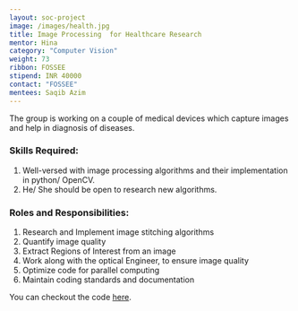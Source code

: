 ```yaml
---
layout: soc-project
image: /images/health.jpg
title: Image Processing  for Healthcare Research
mentor: Hina
category: "Computer Vision"
weight: 73
ribbon: FOSSEE
stipend: INR 40000
contact: "FOSSEE"
mentees: Saqib Azim
---
```


The group is working on a couple of medical devices which capture images and help in diagnosis of diseases.

<!--break-->

### Skills Required:
1. Well-versed with image processing algorithms and their implementation in python/ OpenCV.
2. He/ She should be open to research new algorithms.

###  Roles and Responsibilities:
1. Research and Implement image stitching algorithms
2. Quantify image quality
3. Extract Regions of Interest from an image
4. Work along with the optical Engineer, to ensure image quality
5. Optimize code for parallel computing
6. Maintain coding standards and documentation

You can checkout the code [here](https://github.com/FOSSEE/).
